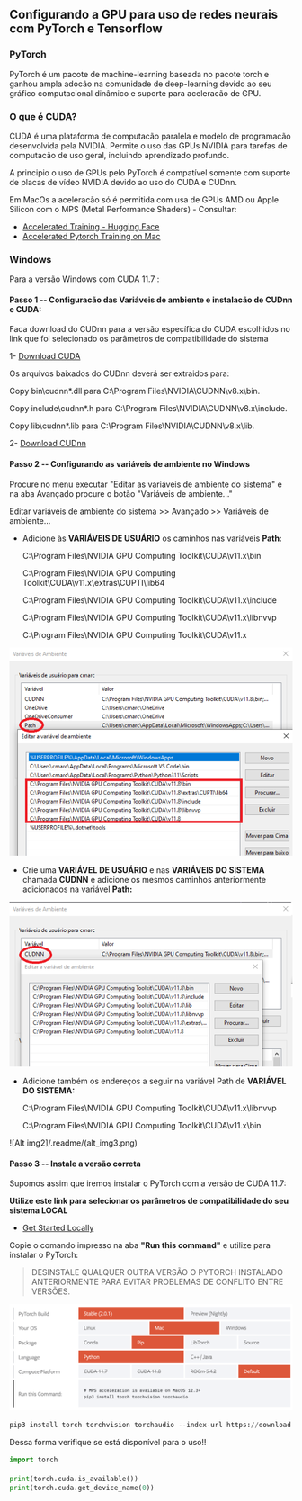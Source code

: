## Configurando a GPU para uso de redes neurais com PyTorch e Tensorflow

### PyTorch
PyTorch é um pacote de machine-learning baseada no pacote torch e ganhou ampla adocão na comunidade de deep-learning devido ao seu gráfico computacional dinâmico e suporte para aceleracão de GPU.

### O que é CUDA?
CUDA é uma plataforma de computacão paralela e modelo de programacão desenvolvida pela NVIDIA. Permite o uso das GPUs NVIDIA para tarefas de computacão de uso geral, incluindo aprendizado profundo.

A principio o uso de GPUs pelo PyTorch é compatível somente com suporte de placas de vídeo NVIDIA devido ao uso do CUDA e CUDnn.

Em MacOs a aceleracão só é permitida com usa de GPUs AMD ou Apple Silicon com o MPS (Metal Performance Shaders) - Consultar: 
  - [Accelerated Training - Hugging Face](https://huggingface.co/docs/accelerate/usage_guides/mps)
  - [Accelerated Pytorch Training on Mac](https://developer.apple.com/metal/pytorch/)

### Windows
Para a versão Windows com CUDA 11.7 :

#### Passo 1 -- Configuracão das Variáveis de ambiente e instalacão de CUDnn e CUDA:
Faca download do CUDnn para a versão específica do CUDA escolhidos no link que foi selecionado os parâmetros de compatibilidade do sistema

1- [Download CUDA](https://developer.nvidia.com/cuda-11-6-0-download-archive)

Os arquivos baixados do CUDnn deverá ser extraidos para:

Copy bin\cudnn*.dll para C:\Program Files\NVIDIA\CUDNN\v8.x\bin.

Copy include\cudnn*.h para C:\Program Files\NVIDIA\CUDNN\v8.x\include.

Copy lib\cudnn*.lib para C:\Program Files\NVIDIA\CUDNN\v8.x\lib.

2- [Download CUDnn](https://developer.nvidia.com/rdp/cudnn-download)



#### Passo 2 -- Configurando as variáveis de ambiente no Windows

Procure no menu executar "Editar as variáveis de ambiente do sistema" e na aba Avançado procure o botão "Variáveis de ambiente..."

Editar variáveis de ambiente do sistema >> Avançado >> Variáveis de ambiente...

- Adicione às **VARIÁVEIS DE USUÁRIO** os caminhos nas variáveis **Path**:
  
  C:\Program Files\NVIDIA GPU Computing Toolkit\CUDA\v11.x\bin

  C:\Program Files\NVIDIA GPU Computing Toolkit\CUDA\v11.x\extras\CUPTI\lib64

  C:\Program Files\NVIDIA GPU Computing Toolkit\CUDA\v11.x\include

  C:\Program Files\NVIDIA GPU Computing Toolkit\CUDA\v11.x\libnvvp

  C:\Program Files\NVIDIA GPU Computing Toolkit\CUDA\v11.x

![Alt img](/.readme/alt_img.png)

- Crie uma **VARIÁVEL DE USUÁRIO** e nas **VARIÁVEIS DO SISTEMA** chamada **CUDNN** e adicione os mesmos caminhos anteriormente adicionados na variável **Path:**

![Alt img2](/.readme/alt_img2.png)

- Adicione também os endereços a seguir na variável Path de **VARIÁVEL DO SISTEMA:**

  C:\Program Files\NVIDIA GPU Computing Toolkit\CUDA\v11.x\libnvvp

  C:\Program Files\NVIDIA GPU Computing Toolkit\CUDA\v11.x\bin

![Alt img2]/.readme/(alt_img3.png)

#### Passo 3 -- Instale a versão correta 

Supomos assim que iremos instalar o PyTorch com a versão de CUDA 11.7:

**Utilize este link para selecionar os parâmetros de compatibilidade do seu sistema LOCAL**
  - [Get Started Locally](https://pytorch.org/get-started/locally/)

Copie o comando impresso na aba **"Run this command"** e utilize para instalar o PyTorch:
> DESINSTALE QUALQUER OUTRA VERSÃO O PYTORCH INSTALADO ANTERIORMENTE PARA EVITAR PROBLEMAS DE CONFLITO ENTRE VERSÕES.

![Alt text](/.readme/image-1.png)

```python
pip3 install torch torchvision torchaudio --index-url https://download.pytorch.org/whl/cu117
```

Dessa forma verifique se está disponível para o uso!!

```python
import torch

print(torch.cuda.is_available())
print(torch.cuda.get_device_name(0))
```

